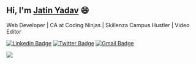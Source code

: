 ## Hi, I'm [Jatin Yadav](https://jatiinyadav.github.io) 😄
Web Developer | CA at Coding Ninjas | Skillenza Campus Hustler | Video Editor 

[![Linkedin Badge](https://img.shields.io/badge/-jatiinyadav-blue?style=flat&logo=Linkedin&logoColor=white&link=https://www.linkedin.com/in/jatiinyadav)](https://www.linkedin.com/in/jatiinyadav/)
[![Twitter Badge](http://img.shields.io/badge/-@jatiin_yadav-1ca0f1?style=flat&logo=twitter&logoColor=white&link=https://twitter.com/jatiin_yadav)](https://twitter.com/jatiin_yadav) 
[![Gmail Badge](https://img.shields.io/badge/-GMail-c14438?style=flat&logo=Gmail&logoColor=white&link=mailto:jatin27yadav@gmail.com)](mailto:jatin27yadav@gmail.com)

<img src="https://github-readme-stats.vercel.app/api?username=jatiinyadav&&show_icons=true&count_private=true&theme=white" />

<!-- <img src="https://komarev.com/ghpvc/?username=jatiinyadav&style=flat&label=Profile+Views" alt="jatiinyadav" /> -->
